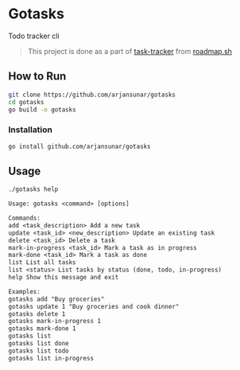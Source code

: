 # Gotasks

Todo tracker cli

> This project is done as a part of [task-tracker](https://roadmap.sh/projects/task-tracker) from [roadmap.sh](https://roadmap.sh/)

## How to Run

```bash
git clone https://github.com/arjansunar/gotasks
cd gotasks
go build -o gotasks
```

### Installation

```bash
go install github.com/arjansunar/gotasks
```

## Usage

```bash
./gotasks help

```

```txt
Usage: gotasks <command> [options]

Commands:
add <task_description> Add a new task
update <task_id> <new_description> Update an existing task
delete <task_id> Delete a task
mark-in-progress <task_id> Mark a task as in progress
mark-done <task_id> Mark a task as done
list List all tasks
list <status> List tasks by status (done, todo, in-progress)
help Show this message and exit

Examples:
gotasks add "Buy groceries"
gotasks update 1 "Buy groceries and cook dinner"
gotasks delete 1
gotasks mark-in-progress 1
gotasks mark-done 1
gotasks list
gotasks list done
gotasks list todo
gotasks list in-progress
```
